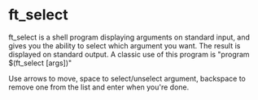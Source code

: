 # ft_select
ft_select is a shell program displaying arguments on standard input, and gives you the ability to select which argument you want. The result is displayed on standard output. A classic use of this program is "program $(ft_select [args])" 

Use arrows to move, space to select/unselect argument, backspace to remove one from the list and enter when you're done.

